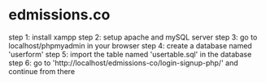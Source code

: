 # edmissions.co

step 1: install xampp
step 2: setup apache and mySQL server
step 3: go to localhost/phpmyadmin in your browser
step 4: create a database named 'userform'
step 5: import the table named 'usertable.sql' in the database
step 6: go to 'http://localhost/edmissions-co/login-signup-php/' and continue from there

